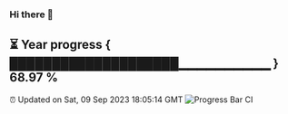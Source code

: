### Hi there 👋
⏳ Year progress { ████████████████████▁▁▁▁▁▁▁▁▁▁ } 68.97 %
---
⏰ Updated on Sat, 09 Sep 2023 18:05:14 GMT
![Progress Bar CI](https://github.com/Moyi321/Moyi321/workflows/Progress%20Bar%20CI/badge.svg)
